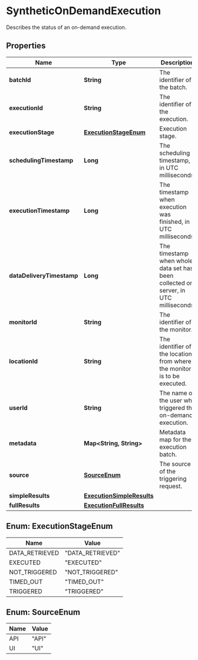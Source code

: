 

# SyntheticOnDemandExecution

Describes the status of an on-demand execution.

## Properties

| Name | Type | Description | Notes |
|------------ | ------------- | ------------- | -------------|
|**batchId** | **String** | The identifier of the batch. |  |
|**executionId** | **String** | The identifier of the execution. |  |
|**executionStage** | [**ExecutionStageEnum**](#ExecutionStageEnum) | Execution stage. |  |
|**schedulingTimestamp** | **Long** | The scheduling timestamp, in UTC milliseconds. |  |
|**executionTimestamp** | **Long** | The timestamp when execution was finished, in UTC milliseconds. |  |
|**dataDeliveryTimestamp** | **Long** | The timestamp when whole data set has been collected on server, in UTC milliseconds. |  |
|**monitorId** | **String** | The identifier of the monitor. |  |
|**locationId** | **String** | The identifier of the location from where the monitor is to be executed. |  |
|**userId** | **String** | The name of the user who triggered the on-demand execution. |  |
|**metadata** | **Map&lt;String, String&gt;** | Metadata map for the execution batch. |  [optional] |
|**source** | [**SourceEnum**](#SourceEnum) | The source of the triggering request. |  |
|**simpleResults** | [**ExecutionSimpleResults**](ExecutionSimpleResults.md) |  |  [optional] |
|**fullResults** | [**ExecutionFullResults**](ExecutionFullResults.md) |  |  [optional] |



## Enum: ExecutionStageEnum

| Name | Value |
|---- | -----|
| DATA_RETRIEVED | &quot;DATA_RETRIEVED&quot; |
| EXECUTED | &quot;EXECUTED&quot; |
| NOT_TRIGGERED | &quot;NOT_TRIGGERED&quot; |
| TIMED_OUT | &quot;TIMED_OUT&quot; |
| TRIGGERED | &quot;TRIGGERED&quot; |



## Enum: SourceEnum

| Name | Value |
|---- | -----|
| API | &quot;API&quot; |
| UI | &quot;UI&quot; |



